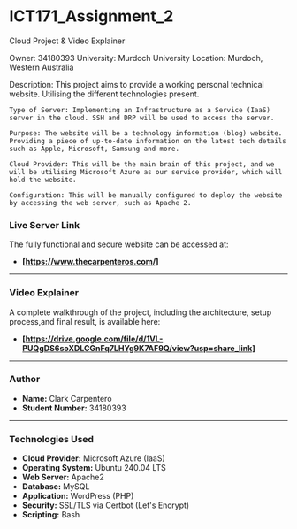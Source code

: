 # ICT171_Assignment_2
Cloud Project &amp; Video Explainer

Owner: 34180393
University: Murdoch University
Location: Murdoch, Western Australia

Description: This project aims to provide a working personal technical website. Utilising the different technologies present.
    
    Type of Server: Implementing an Infrastructure as a Service (IaaS) server in the cloud. SSH and DRP will be used to access the server.
    
    Purpose: The website will be a technology information (blog) website. Providing a piece of up-to-date information on the latest tech details such as Apple, Microsoft, Samsung and more.
    
    Cloud Provider: This will be the main brain of this project, and we will be utilising Microsoft Azure as our service provider, which will hold the website.

    Configuration: This will be manually configured to deploy the website by accessing the web server, such as Apache 2.


### **Live Server Link**
The fully functional and secure website can be accessed at:
- **[https://www.thecarpenteros.com/]**

---

### **Video Explainer**
A complete walkthrough of the project, including the architecture, setup process,and final result, is available here:
- **[https://drive.google.com/file/d/1VL-PUQgDS6soXDLCGnFq7LHYg9K7AF9Q/view?usp=share_link]**

___

### **Author**
- **Name:** Clark Carpentero
- **Student Number:** 34180393

---

### **Technologies Used**
- **Cloud Provider:** Microsoft Azure (IaaS)
- **Operating System:** Ubuntu 240.04 LTS
- **Web Server:** Apache2
- **Database:** MySQL
- **Application:** WordPress (PHP)
- **Security:** SSL/TLS via Certbot (Let's Encrypt)
- **Scripting:** Bash


